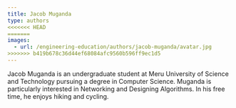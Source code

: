 ```yaml
---
title: Jacob Muganda
type: authors
<<<<<<< HEAD
=======
images:
  - url: /engineering-education/authors/jacob-muganda/avatar.jpg 
>>>>>>> b419b678c36d44ef68084afc9560b596ff9ec1d5
---
```

Jacob Muganda is an undergraduate student at Meru University of Science and Technology  pursuing a degree in Computer Science. Muganda is particularly interested in Networking and Designing Algorithms. In his free time, he enjoys hiking and cycling.
